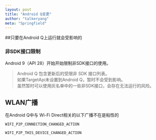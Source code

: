 ```yaml
---
layout: post
title: "Android Q变更"
author: "talkeryang"
meta: "Springfield"
---
```


##只要在Android Q上运行就会受影响的
### 非SDK接口限制
Android 9（API 28）开始开始限制非SDK接口的使用。  
>Android Q 包含更新后的受限非 SDK 接口列表。  
>如果TargetApi未设置到Android Q，暂时不会受到影响。  
>虽然暂时可以使用灰名单中的一些非SDK接口，会存在无法运行的风险。

## WLAN广播
在Android Q中与 Wi-Fi Direct相关的以下广播不在是粘性的  
```
WIFI_P2P_CONNECTION_CHANGED_ACTION
```
```
WIFI_P2P_THIS_DEVICE_CHANGED_ACTION
```
